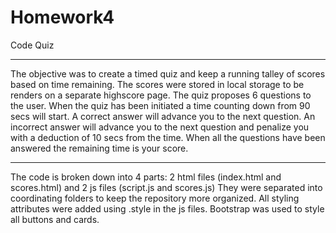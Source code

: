 # Homework4
Code Quiz 

*********

The objective was to create a timed quiz and keep a running talley of scores based on time remaining.  The scores were stored in local storage to be renders on a separate highscore page.  The quiz proposes 6 questions to the user.  When the quiz has been initiated a time counting down from 90 secs will start.  A correct answer will advance you to the next question.  An incorrect answer will advance you to the next question and penalize you with a deduction of 10 secs from the time.  When all the questions have been answered the remaining time is your score.

*********

The code is broken down into 4 parts: 2 html files (index.html and scores.html) and 2 js files (script.js and scores.js)  They were separated into coordinating folders to keep the repository more organized. All styling attributes were added using .style in the js files.  Bootstrap was used to style all buttons and cards.

